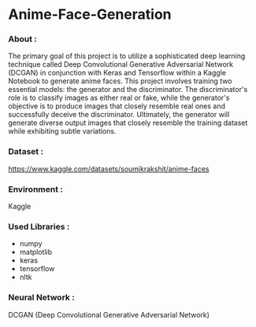 # Anime-Face-Generation

### About :
The primary goal of this project is to utilize a sophisticated deep learning technique called Deep Convolutional Generative Adversarial Network (DCGAN) in conjunction with Keras and Tensorflow within a Kaggle Notebook to generate anime faces. This project involves training two essential models: the generator and the discriminator. The discriminator's role is to classify images as either real or fake, while the generator's objective is to produce images that closely resemble real ones and successfully deceive the discriminator. Ultimately, the generator will generate diverse output images that closely resemble the training dataset while exhibiting subtle variations.

### Dataset :
https://www.kaggle.com/datasets/soumikrakshit/anime-faces

### Environment :
Kaggle

### Used Libraries :
- numpy
- matplotlib
- keras
- tensorflow
- nltk

### Neural Network :
DCGAN (Deep Convolutional Generative Adversarial Network)
